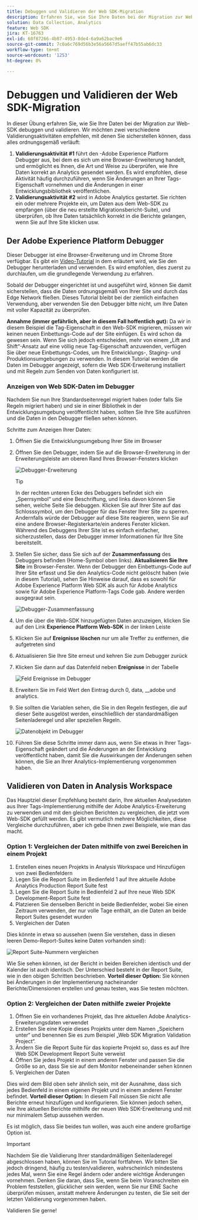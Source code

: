 ```yaml
---
title: Debuggen und Validieren der Web SDK-Migration
description: Erfahren Sie, wie Sie Ihre Daten bei der Migration zur Web-SDK debuggen und validieren
solution: Data Collection, Analytics
feature: Web SDK
jira: KT-16763
exl-id: 68f87266-4b87-4953-8de4-6a9a62bac9e6
source-git-commit: 7c0a6c769d56b3e56a5667d5aeff47b55ab6dc33
workflow-type: tm+mt
source-wordcount: '1253'
ht-degree: 0%

---
```


# Debuggen und Validieren der Web SDK-Migration

In dieser Übung erfahren Sie, wie Sie Ihre Daten bei der Migration zur Web-SDK debuggen und validieren. Wir möchten zwei verschiedene Validierungsaktivitäten empfehlen, mit denen Sie sicherstellen können, dass alles ordnungsgemäß verläuft:

1. **Validierungsaktivität #1** führt den -Adobe Experience Platform Debugger aus, bei dem es sich um eine Browser-Erweiterung handelt, und ermöglicht es Ihnen, die Art und Weise zu überprüfen, wie Ihre Daten korrekt an Analytics gesendet werden. Es wird empfohlen, diese Aktivität häufig durchzuführen, wenn Sie Änderungen an Ihrer Tags-Eigenschaft vornehmen und die Änderungen in einer Entwicklungsbibliothek veröffentlichen.
1. **Validierungsaktivität #2** wird in Adobe Analytics gestartet. Sie richten ein oder mehrere Projekte ein, um Daten aus dem Web-SDK zu empfangen (über die neu erstellte Migrationsbericht-Suite), und überprüfen, ob Ihre Daten tatsächlich korrekt in die Berichte gelangen, wenn Sie auf Ihre Site klicken usw.

## Der Adobe Experience Platform Debugger

Dieser Debugger ist eine Browser-Erweiterung und im Chrome Store verfügbar. Es gibt ein [Video-Tutorial](https://experienceleague.adobe.com/en/docs/platform-learn/data-collection/debugger/overview) in dem erläutert wird, wie Sie den Debugger herunterladen und verwenden. Es wird empfohlen, dies zuerst zu durchlaufen, um die grundlegende Verwendung zu erfahren.

Sobald der Debugger eingerichtet ist und ausgeführt wird, können Sie damit sicherstellen, dass die Daten ordnungsgemäß von Ihrer Site und durch das Edge Network fließen. Dieses Tutorial bleibt bei der ziemlich einfachen Verwendung, aber verwenden Sie den Debugger bitte nicht, um Ihre Daten mit voller Kapazität zu überprüfen.

**Annahme (immer gefährlich, aber in diesem Fall hoffentlich gut):** Da wir in diesem Beispiel die Tag-Eigenschaft in den Web-SDK migrieren, müssen wir keinen neuen Einbettungs-Code auf der Site einfügen. Es wird schon da gewesen sein. Wenn Sie sich jedoch entscheiden, mehr von einem „Lift and Shift“-Ansatz auf eine völlig neue Tag-Eigenschaft anzuwenden, verfügen Sie über neue Einbettungs-Codes, um Ihre Entwicklungs-, Staging- und Produktionsumgebungen zu verwenden. In diesem Tutorial werden die Daten im Debugger angezeigt, sofern die Web SDK-Erweiterung installiert und mit Regeln zum Senden von Daten konfiguriert ist.

### Anzeigen von Web SDK-Daten im Debugger

Nachdem Sie nun Ihre Standardseitenregel migriert haben (oder falls Sie Regeln migriert haben) und sie in einer Bibliothek in der Entwicklungsumgebung veröffentlicht haben, sollten Sie Ihre Site ausführen und die Daten in den Debugger fließen sehen können.

Schritte zum Anzeigen Ihrer Daten:

1. Öffnen Sie die Entwicklungsumgebung Ihrer Site im Browser
1. Öffnen Sie den Debugger, indem Sie auf die Browser-Erweiterung in der Erweiterungsleiste am oberen Rand Ihres Browser-Fensters klicken

   ![Debugger-Erweiterung](assets/debugger-extension.jpg)

   >[!TIP]
   >
   >In der rechten unteren Ecke des Debuggers befindet sich ein „Sperrsymbol“ und eine Beschriftung, und links davon können Sie sehen, welche Seite Sie debuggen. Klicken Sie auf Ihrer Site auf das Schlosssymbol, um den Debugger für das Fenster Ihrer Site zu sperren. Andernfalls würde der Debugger auf diese Site reagieren, wenn Sie auf eine andere Browser-Registerkarte/ein anderes Fenster klicken. Während des Debuggens Ihrer Site ist es einfach einfacher, sicherzustellen, dass der Debugger immer Informationen für Ihre Site bereitstellt.

1. Stellen Sie sicher, dass Sie sich auf der **Zusammenfassung** des Debuggers befinden (Home-Symbol oben links). **Aktualisieren Sie Ihre Site** im Browser-Fenster. Wenn der Debugger den Einbettungs-Code auf Ihrer Site erfasst und Sie den Analytics-Code nicht gelöscht haben (wie in diesem Tutorial), sehen Sie Hinweise darauf, dass es sowohl für Adobe Experience Platform Web SDK als auch für Adobe Analytics sowie für Adobe Experience Platform-Tags Code gab. Andere werden ausgegraut sein.

   ![Debugger-Zusammenfassung](assets/debugger-summary.jpg)

1. Um die über die Web-SDK hinzugefügten Daten anzuzeigen, klicken Sie auf den Link **Experience Platform Web-SDK** in der linken Leiste
1. Klicken Sie auf **Ereignisse löschen** nur um alle Treffer zu entfernen, die aufgetreten sind
1. Aktualisieren Sie Ihre Site erneut und kehren Sie zum Debugger zurück
1. Klicken Sie dann auf das Datenfeld neben **Ereignisse** in der Tabelle

   ![Feld Ereignisse im Debugger](assets/events-field-in-debugger.jpg)

1. Erweitern Sie im Feld Wert den Eintrag durch 0, data, __adobe und analytics.
1. Sie sollten die Variablen sehen, die Sie in den Regeln festlegen, die auf dieser Seite ausgelöst werden, einschließlich der standardmäßigen Seitenladeregel und aller speziellen Regeln.

   ![Datenobjekt im Debugger](assets/data-object-in-debugger.jpg)

1. Führen Sie diese Schritte immer dann aus, wenn Sie etwas in Ihrer Tags-Eigenschaft geändert und die Änderungen an der Entwicklung veröffentlicht haben, damit Sie die Auswirkungen der Änderungen sehen können, die Sie an Ihrer Analytics-Implementierung vorgenommen haben.

## Validieren von Daten in Analysis Workspace

Das Hauptziel dieser Empfehlung besteht darin, Ihre aktuellen Analysedaten aus Ihrer Tags-Implementierung mithilfe der Adobe Analytics-Erweiterung zu verwenden und mit den gleichen Berichten zu vergleichen, die jetzt vom Web-SDK gefüllt werden.
Es gibt vermutlich mehrere Möglichkeiten, diese Vergleiche durchzuführen, aber ich gebe Ihnen zwei Beispiele, wie man das macht.

### Option 1: Vergleichen der Daten mithilfe von zwei Bereichen in einem Projekt

1. Erstellen eines neuen Projekts in Analysis Workspace und Hinzufügen von zwei Bedienfeldern
1. Legen Sie die Report Suite im Bedienfeld 1 auf Ihre aktuelle Adobe Analytics Production Report Suite fest
1. Legen Sie die Report Suite in Bedienfeld 2 auf Ihre neue Web SDK Development-Report Suite fest
1. Platzieren Sie denselben Bericht in beide Bedienfelder, wobei Sie einen Zeitraum verwenden, der nur volle Tage enthält, an die Daten an beide Report Suites gesendet wurden
1. Vergleichen der Daten

Dies könnte in etwa so aussehen (wenn Sie verstehen, dass in diesen leeren Demo-Report-Suites keine Daten vorhanden sind):

![Report Suite-Nummern vergleichen](assets/compare-report-suite-numbers-panels.jpg)

Wie Sie sehen können, ist der Bericht in beiden Bereichen identisch und der Kalender ist auch identisch. Der Unterschied besteht in der Report Suite, wie in den obigen Schritten beschrieben.
**Vorteil dieser Option:** Sie können bei Änderungen in der Implementierung nacheinander Berichte/Dimensionen erstellen und genau testen, was Sie testen möchten.

### Option 2: Vergleichen der Daten mithilfe zweier Projekte

1. Öffnen Sie ein vorhandenes Projekt, das Ihre aktuellen Adobe Analytics-Erweiterungsdaten verwendet
1. Erstellen Sie eine Kopie dieses Projekts unter dem Namen „Speichern unter“ und benennen Sie es zum Beispiel „Web SDK Migration Validation Project“.
1. Ändern Sie die Report Suite für das kopierte Projekt so, dass es auf Ihre Web SDK Development Report Suite verweist
1. Öffnen Sie jedes Projekt in einem anderen Fenster und passen Sie die Größe so an, dass Sie sie auf dem Monitor nebeneinander sehen können
1. Vergleichen der Daten

Dies wird dem Bild oben sehr ähnlich sein, mit der Ausnahme, dass sich jedes Bedienfeld in einem eigenen Projekt und in einem anderen Fenster befindet.
**Vorteil dieser Option:** In diesem Fall müssen Sie nicht alle Berichte erneut hinzufügen und konfigurieren. Sie können jedoch sehen, wie Ihre aktuellen Berichte mithilfe der neuen Web SDK-Erweiterung und mit nur minimalem Setup aussehen werden.

Es ist möglich, dass Sie beides tun wollen, was auch eine andere großartige Option ist.

>[!IMPORTANT]
>
>Nachdem Sie die Validierung Ihrer standardmäßigen Seitenladeregel abgeschlossen haben, können Sie im Tutorial fortfahren. Wir bitten Sie jedoch dringend, häufig zu testen/validieren, wahrscheinlich mindestens jedes Mal, wenn Sie eine Regel ändern oder andere wichtige Änderungen vornehmen. Denken Sie daran, dass Sie, wenn Sie beim Voranschreiten ein Problem feststellen, glücklicher sein werden, wenn Sie nur EINE Sache überprüfen müssen, anstatt mehrere Änderungen zu testen, die Sie seit der letzten Validierung vorgenommen haben.

Validieren Sie gerne!
